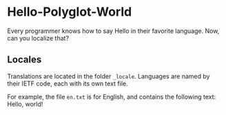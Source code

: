 # Hello-Polyglot-World

Every programmer knows how to say Hello in their favorite language. Now,
can you localize that?

## Locales
Translations are located in the folder `_locale`. Languages
are named by their IETF code, each with its own text file.

For example, the file `en.txt` is for English, and contains the following text:
    Hello, world!

